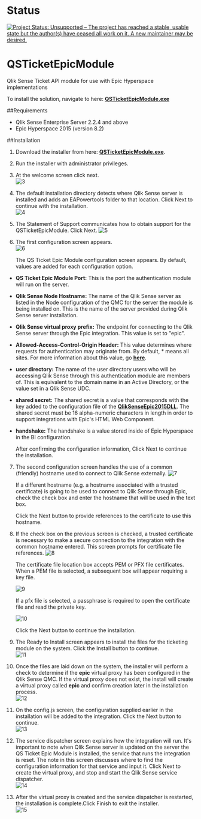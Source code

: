 # Status
[![Project Status: Unsupported – The project has reached a stable, usable state but the author(s) have ceased all work on it. A new maintainer may be desired.](https://www.repostatus.org/badges/latest/unsupported.svg)](https://www.repostatus.org/#unsupported)

# QSTicketEpicModule
Qlik Sense Ticket API module for use with Epic Hyperspace implementations

To install the solution, navigate to here: **[QSTicketEpicModule.exe](https://s3.amazonaws.com/eapowertools/qsticketepicmodule/QSTicketEpicModule_Setup.exe)**

##Requirements
- Qlik Sense Enterprise Server 2.2.4 and above
- Epic Hyperspace 2015 (version 8.2)

##Installation
1. Download the installer from here: **[QSTicketEpicModule.exe](https://s3.amazonaws.com/eapowertools/qsticketepicmodule/QSTicketEpicModule_Setup.exe)**.

2. Run the installer with administrator privileges.    

3. At the welcome screen click next.    
![3](./doc/img/1a.png)

4. The default installation directory detects where Qlik Sense server is installed and adds an EAPowertools folder to that location.  Click Next to continue with the installation.    
![4](./doc/img/2a.png)

5. The Statement of Support communicates how to obtain support for the QSTicketEpicModule.  Click Next.
![5](./doc/img/3a.png)

6. The first configuration screen appears.  
![6](./doc/img/4a.png)

	The QS Ticket Epic Module configuration screen appears.  By default, values are added for each configuration option.
  
  - __QS Ticket Epic Module Port:__ This is the port the authentication module will run on the server.
  - __Qlik Sense Node Hostname:__ The name of the Qlik Sense server as listed in the Node configuration of the QMC for the server the module is being installed on.  This is the name of the server provided during Qlik Sense server installation.
  - __Qlik Sense virtual proxy prefix:__ The endpoint for connecting to the Qlik Sense server through the Epic integration.  This value is set to "epic".
  - __Allowed-Access-Control-Origin Header:__ This value determines where requests for authentication may originate from.  By default, * means all sites.  For more information about this value, go **[here](https://developer.mozilla.org/en-US/docs/Web/HTTP/Access_control_CORS)**.
  - __user directory:__ The name of the user directory users who will be accessing Qlik Sense through this authentication module are members of.  This is equivalent to the domain name in an Active Directory, or the value set in a Qlik Sense UDC.
  - __shared secret:__ The shared secret is a value that corresponds with the key added to the configuration file of the **[QlikSenseEpic2015DLL](https://github.com/eapowertools/QlikSenseEpic2015DLL)**.  The shared secret must be 16 alpha-numeric characters in length in order to support integrations with Epic's HTML Web Component.
  - __handshake:__ The handshake is a value stored inside of Epic Hyperspace in the BI configuration.
   
	After confirming the configuration information, Click Next to continue the installation.

7. The second configuration screen handles the use of a common (friendly) hostname used to connect to Qlik Sense externally.
![7](./doc/img/5a.png)

	If a different hostname (e.g. a hostname associated with a trusted certificate) is going to be used to connect to Qlik Sense through Epic, check the check box and enter the hostname that will be used in the text box.

	Click the Next button to provide references to the certificate to use this hostname.

8. If the check box on the previous screen is checked, a trusted certificate is necessary to make a secure connection to the integration with the common hostname entered.  This screen prompts for certificate file references.
![8](./doc/img/6a.png)

	The certificate file location box accepts PEM or PFX file certificates.  When a PEM file is selected, a subsequent box will appear requiring a key file.

	![9](./doc/img/7a.png)  

	If a pfx file is selected, a passphrase is required to open the certificate file and read the private key.

	![10](./doc/img/8a.png)

	Click the Next button to continue the installation.

9. The Ready to Install screen appears to install the files for the ticketing module on the system.  Click the Install button to continue.  
![11](./doc/img/9a.png)

10. Once the files are laid down on the system, the installer will perform a check to determine if the **epic** virtual proxy has been configured in the Qlik Sense QMC. If the virtual proxy does not exist, the install will create a virtual proxy called **epic** and confirm creation later in the installation process.  
![12](./doc/img/11a.png)
  
11. On the config.js screen, the configuration supplied earlier in the installation will be added to the integration.  Click the Next button to continue.  
![13](./doc/img/12a.png)
  
12. The service dispatcher screen explains how the integration will run.  It's important to note when Qlik Sense server is updated on the server the QS Ticket Epic Module is installed, the service that runs the integration is reset.  The note in this screen discusses where to find the configuration information for that service and input it.  Click Next to create the virtual proxy, and stop and start the Qlik Sense service dispatcher.  
![14](./doc/img/13a.png)
  
13. After the virtual proxy is created and the service dispatcher is restarted, the installation is complete.Click Finish to exit the installer.  
![15](./doc/img/17a.png)

